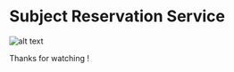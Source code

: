 # Subject Reservation Service

![alt text](https://github.com/imgrbs/SubjectReservationService/blob/master/requirements.png)

Thanks for watching !
